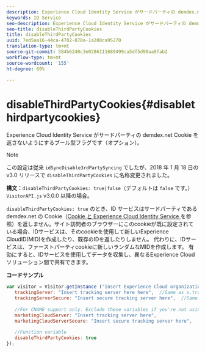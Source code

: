 ```yaml
---
description: Experience Cloud Identity Service がサードパーティの demdex.net Cookie を返さないようにするブール型フラグです（オプション）。
keywords: ID Service
seo-description: Experience Cloud Identity Service がサードパーティの demdex.net Cookie を返さないようにするブール型フラグです（オプション）。
seo-title: disableThirdPartyCookies
title: disableThirdPartyCookies
uuid: 7ed5aa16-44ca-4702-878a-1a208ca95270
translation-type: tm+mt
source-git-commit: 584b6240c3e0286111689499ca5df5d98aa9fab2
workflow-type: tm+mt
source-wordcount: '155'
ht-degree: 60%

---
```



# disableThirdPartyCookies{#disablethirdpartycookies}

Experience Cloud Identity Service がサードパーティの demdex.net Cookie を返さないようにするブール型フラグです（オプション）。

>[!NOTE]
>
>この設定は従来 `idSyncDisable3rdPartySyncing` でしたが、2018 年 1 月 18 日の v3.0 リリースで `disableThirdPartyCookies` に名称変更されました。

**構文：**`disableThirdPartyCookies: true|false`（デフォルトは `false` です。）`VisitorAPI.js` v3.0.0 以降の場合。

`disableThirdPartyCookies: true` のとき、ID サービスはサードパーティである demdex.net の Cookie（[Cookie と Experience Cloud Identity Service ](../../introduction/cookies.md)を参照）を返しません。サイト訪問者のブラウザーにこのcookieが既に設定されている場合、IDサービスは、そのcookieを使用して新しいExperience CloudID(MID)を作成したり、既存のIDを返したりしません。 代わりに、IDサービスは、ファーストパーティcookieに新しいランダムなMIDを作成します。 有効にすると、IDサービスを使用してデータを収集し、異なるExperience Cloudソリューション間で共有できます。

**コードサンプル**

```js
var visitor = Visitor.getInstance ("Insert Experience Cloud organization ID here",{ 
   trackingServer: "Insert tracking server here here",  //Same as s.trackingServer 
   trackingServerSecure: "Insert secure tracking server here",  //Same as s.trackingServerSecure 
 
   //For CNAME support only. Exclude these variables if you're not using CNAME 
   marketingCloudServer: "Insert tracking server here", 
   marketingCloudServerSecure: "Insert secure tracking server here", 
 
   //Function variable 
   disableThirdPartyCookies: true 
});
```

